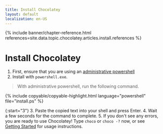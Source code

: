 ```yaml
---
title: Install Chocolatey
layout: default
localization: en-US
---
```


{% include banner/chapter-reference.html 
  references=site.data.topic.chocolatey.articles.install.references
%}

# Install Chocolatey

1. First, ensure that you are using an [administrative powershell](https://www.howtogeek.com/194041/how-to-open-the-command-prompt-as-administrator-in-windows-8.1/)
2. Install with `powershell.exe`.

> With administrative powershell, run the following command.

{% include copyable/copyable-highlight.html
  language="powershell"
  file="install.ps"
%}

{:start="3"}
3. Paste the copied text into your shell and press Enter.
4. Wait a few seconds for the command to complete.
5. If you don't see any errors, you are ready to use Chocolatey! Type `choco` or `choco -?` now, or see [Getting Started](https://docs.chocolatey.org/en-us/getting-started) for usage instructions.